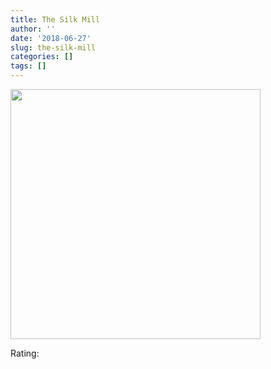 ```yaml
---
title: The Silk Mill
author: ''
date: '2018-06-27'
slug: the-silk-mill
categories: []
tags: []
---
```



<img src="/img/20180627_125151.jpg" width ="400">

Rating: